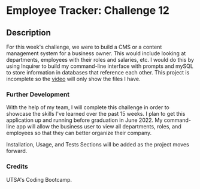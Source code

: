 # Employee Tracker: Challenge 12

## Description
For this week's challenge, we were to build a CMS or a content management system for a business owner. This would include looking at departments, employees with their roles and salaries, etc. I would do this by using Inquirer to build my command-line interface with prompts and mySQL to store information in databases that reference each other. This project is incomplete so the [video](https://www.youtube.com/watch?v=56ahSLQ6Nes) will only show the files I have.

### Further Development 
With the help of my team, I will complete this challenge in order to showcase the skills I've learned over the past 15 weeks. I plan to get this application up and running before graduation in June 2022. My command-line app will allow the business user to view all departments, roles, and employees so that they can better organize their company.

Installation, Usage, and Tests Sections will be added as the project moves forward. 

### Credits
UTSA's Coding Bootcamp.
